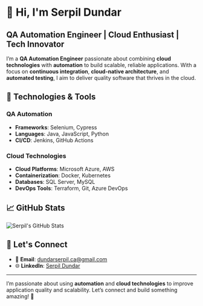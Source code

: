 # 👋 Hi, I'm Serpil Dundar

## QA Automation Engineer | Cloud Enthusiast | Tech Innovator

I’m a **QA Automation Engineer** passionate about combining **cloud technologies** with **automation** to build scalable, reliable applications. With a focus on **continuous integration**, **cloud-native architecture**, and **automated testing**, I aim to deliver quality software that thrives in the cloud.

## 🚀 Technologies & Tools

### QA Automation
- **Frameworks**: Selenium, Cypress
- **Languages**: Java, JavaScript, Python
- **CI/CD**: Jenkins, GitHub Actions

### Cloud Technologies
- **Cloud Platforms**: Microsoft Azure, AWS
- **Containerization**: Docker, Kubernetes
- **Databases**: SQL Server, MySQL
- **DevOps Tools**: Terraform, Git, Azure DevOps

## 📈 GitHub Stats

![Serpil's GitHub Stats](https://github-readme-stats.vercel.app/api?username=serpil-dndr&show_icons=true&hide_title=true&count_private=true&hide=prs)

## 🔗 Let's Connect

- 📧 **Email**: dundarserpil.ca@gmail.com
- 🌐 **LinkedIn**: [Serpil Dundar](https://www.linkedin.com/in/serpildundar/)


---

I’m passionate about using **automation** and **cloud technologies** to improve application quality and scalability. Let’s connect and build something amazing! 🚀
